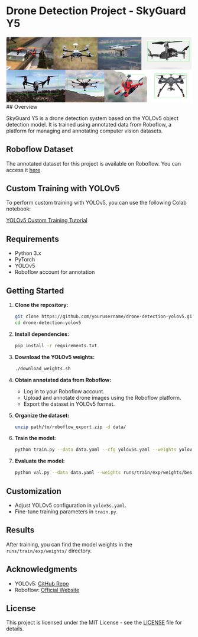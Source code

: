 # Drone Detection Project - SkyGuard Y5
<img src="https://github.com/muqeet-here/SkyGuard-Y5/blob/main/images/Image.png" alt="Drone">
## Overview

SkyGuard Y5 is a drone detection system based on the YOLOv5 object detection model. It is trained using annotated data from Roboflow, a platform for managing and annotating computer vision datasets.

## Roboflow Dataset

The annotated dataset for this project is available on Roboflow. You can access it [here](https://app.roboflow.com/nano-industries-sjw3s/quadcopter-mzzrt/1).

## Custom Training with YOLOv5

To perform custom training with YOLOv5, you can use the following Colab notebook:

[YOLOv5 Custom Training Tutorial](https://colab.research.google.com/github/roboflow-ai/yolov5-custom-training-tutorial/blob/main/yolov5-custom-training.ipynb)

## Requirements

- Python 3.x
- PyTorch
- YOLOv5
- Roboflow account for annotation

## Getting Started

1. **Clone the repository:**

    ```bash
    git clone https://github.com/yourusername/drone-detection-yolov5.git
    cd drone-detection-yolov5
    ```

2. **Install dependencies:**

    ```bash
    pip install -r requirements.txt
    ```

3. **Download the YOLOv5 weights:**

    ```bash
    ./download_weights.sh
    ```

4. **Obtain annotated data from Roboflow:**

   - Log in to your Roboflow account.
   - Upload and annotate drone images using the Roboflow platform.
   - Export the dataset in YOLOv5 format.

5. **Organize the dataset:**

    ```bash
    unzip path/to/roboflow_export.zip -d data/
    ```

6. **Train the model:**

    ```bash
    python train.py --data data.yaml --cfg yolov5s.yaml --weights yolov5s.pt --batch-size 16
    ```

7. **Evaluate the model:**

    ```bash
    python val.py --data data.yaml --weights runs/train/exp/weights/best.pt
    ```

## Customization

- Adjust YOLOv5 configuration in `yolov5s.yaml`.
- Fine-tune training parameters in `train.py`.

## Results

After training, you can find the model weights in the `runs/train/exp/weights/` directory.

## Acknowledgments

- YOLOv5: [GitHub Repo](https://github.com/ultralytics/yolov5)
- Roboflow: [Official Website](https://roboflow.com/)

## License

This project is licensed under the MIT License - see the [LICENSE](LICENSE) file for details.
